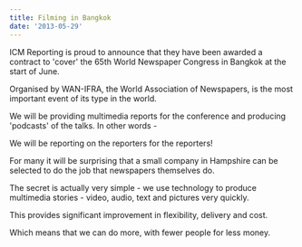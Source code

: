 ```yaml
---
title: Filming in Bangkok
date: '2013-05-29'
---
```

ICM Reporting is proud to announce that they have been awarded a contract to 'cover' the 65th World Newspaper Congress in Bangkok at the start of June.

Organised by WAN-IFRA, the World Association of Newspapers, is the most important event of its type in the world.

We will be providing multimedia reports for the conference and producing 'podcasts' of the talks. In other words -

We will be reporting on the reporters for the reporters!

For many it will be surprising that a small company in Hampshire can be selected to do the job that newspapers themselves do.

The secret is actually very simple - we use technology to produce multimedia stories - video, audio, text and pictures very quickly.

This provides significant improvement in flexibility, delivery and cost.

Which means that we can do more, with fewer people for less money.

